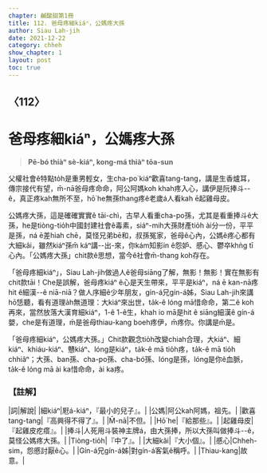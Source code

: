 ```yaml
---
chapter: 鹹酸甜第1冊
title: 112. 爸母疼細kiáⁿ，公媽疼大孫
author: Siau Lah-jih
date: 2021-12-22
category: chheh
show_chapter: 1
layout: post
toc: true
---
```

  
## 〈112〉
# 爸母疼細kiáⁿ，公媽疼大孫
>**Pē-bó thiàⁿ sè-kiáⁿ, kong-má thiàⁿ tōa-sun**
 
父權社會ê特點to̍h是重男輕女，生cha-po͘ kiáⁿ歡喜tang-tang，講是生香爐耳，傳宗接代有望，m̄-nā爸母疼命命，阿公阿媽koh khah疼入心，講伊是阮捧斗--ê，真正疼kah無所不至，hō͘ he無孫thang疼ê老歲á人看kah ē起雞母皮。

公媽疼大孫，這是確確實實ê tāi-chì，古早人看重cha-po͘孫，尤其是看重捧斗ê大孫，he是tiòng-tio̍h中國封建社會ê毒素，siáⁿ-mih大孫財產tio̍h ài分一份，平平是孫，ná ē差hiah chē，莫怪兄弟bē和，叔孫冤家，爸母ê心內，公媽ê疼心都有大細kâi，雖然kiáⁿ孫m̄ káⁿ講--出-來，你kám知影in ê怨妒、慼心、鬱卒khǹg tī心內。「公媽疼大孫」chit款ê思想，當今ê社會m̄-thang koh存在。

「爸母疼細kiáⁿ」，Siau Lah-jih做過人ê爸母siāng了解，無影！無影！實在無影有chit款tāi！Che是誤解，爸母疼kiáⁿ ê心是天生帶來，平平是kiáⁿ，ná ē kan-nā疼hit  ê細漢--ê niā-niā？做人序細ê少年朋友，gín-á兄gín-á姊，Siau Lah-jih來講hō͘恁聽，看有道理a̍h無道理：大kiáⁿ來出世，ta̍k-ê lóng mā惜命命，第二ê koh再來，當然放落大漢育細kiáⁿ，1-ê 1-ê生，khah io mā是hit ê siāng細漢ê gín-á嬰，che是有道理，m̄是爸母thiau-kang boeh疼伊，m̄疼你。你講是m̄是。

「爸母疼細kiáⁿ，公媽疼大孫。」Chit款觀念tio̍h改變chiah合理，大kiáⁿ、細kiáⁿ、khiáu-kiáⁿ、戇kiáⁿ、lóng是kiáⁿ，ta̍k-ê mā tio̍h疼，ta̍k-ê mā tio̍h chhiâⁿ；大孫、ban孫、cha-po͘孫、cha-bó͘孫、lóng是孫，lóng是你ê血脈，ta̍k-ê lóng mā ài ka惜命命，ài ka疼。

### 【註解】

|詞|解說|
|細kiáⁿ|屘á-kiáⁿ，『最小的兒子』。|
|公媽|阿公kah阿媽，祖先。|
|歡喜tang-tang|『高興得不得了』。|
|M̄-nā|不但。|
|Hō͘ he|『給那些』。|
|起雞母皮|『起雞皮疙瘩』。|
|捧斗|人死用斗裝神主牌á，由大孫捧，所以大孫叫做捧斗--ê，莫怪公媽疼大孫。|
|Tiòng-tio̍h|『中了』。|
|大細kâi|『大小個』。|
|慼心|Chheh-sim，怨慼討厭ê心。|
|Gín-á兄gín-á姊|對gín-á客氣ê稱呼。|
|Thiau-kang|故意。|